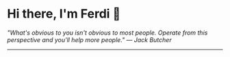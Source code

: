 <h1>Hi there, I'm Ferdi 👋</h1>

<p><em>
  "What's obvious to you isn't obvious to most people. Operate from this perspective and you'll help more people." — Jack Butcher
</em></p>

---

